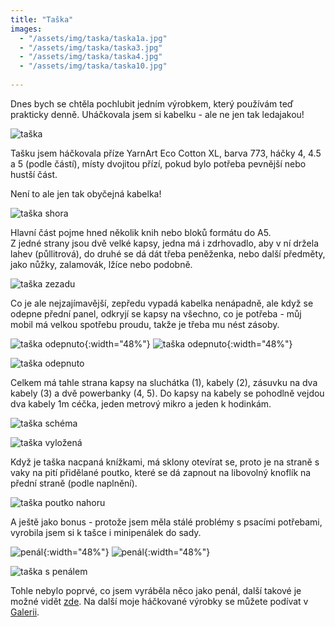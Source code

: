 ```yaml
---
title: "Taška"
images:
  - "/assets/img/taska/taska1a.jpg"
  - "/assets/img/taska/taska3.jpg"
  - "/assets/img/taska/taska4.jpg"
  - "/assets/img/taska/taska10.jpg"
  
---
```


<!--begin_excerpt-->
Dnes bych se chtěla pochlubit jedním výrobkem, který používám teď prakticky denně. Uháčkovala jsem si kabelku - ale ne jen tak ledajakou!
<!--end_excerpt-->

![taška](/assets/img/taska/taska1.jpg)

Tašku jsem háčkovala příze YarnArt Eco Cotton XL, barva 773, háčky 4, 4.5 a 5 (podle částí), místy dvojitou přízí, pokud bylo potřeba pevnější nebo hustší část. 

Není to ale jen tak obyčejná kabelka!  

![taška shora](/assets/img/taska/taska2.jpg)

Hlavní část pojme hned několik knih nebo bloků formátu do A5.  
Z jedné strany jsou dvě velké kapsy, jedna má i zdrhovadlo, aby v ní držela lahev (půllitrová), do druhé se dá dát třeba peněženka, nebo další předměty, jako nůžky, zalamovák, lžíce nebo podobně. 

![taška zezadu](/assets/img/taska/taska3.jpg)

Co je ale nejzajímavější, zepředu vypadá kabelka nenápadně, ale když se odepne přední panel, odkryjí se kapsy na všechno, co je potřeba - můj mobil má velkou spotřebu proudu, takže je třeba mu nést zásoby. 

![taška odepnuto](/assets/img/taska/taska4a.jpg){:width="48%"} ![taška odepnuto](/assets/img/taska/taska4b.jpg){:width="48%"} 

![taška odepnuto](/assets/img/taska/taska4.jpg)

Celkem má tahle strana kapsy na sluchátka (1), kabely (2), zásuvku na dva kabely (3) a dvě powerbanky (4, 5). Do kapsy na kabely se pohodlně vejdou dva kabely 1m céčka, jeden metrový mikro a jeden k hodinkám. 

![taška schéma](/assets/img/taska/taska5.jpg)

![taška vyložená](/assets/img/taska/taska5a.jpg)

Když je taška nacpaná knížkami, má sklony otevírat se, proto je na straně s vaky na pití přidělané poutko, které se dá zapnout na libovolný knoflík na přední straně (podle naplnění). 

![taška poutko nahoru](/assets/img/taska/taska6.jpg)

A ještě jako bonus - protože jsem měla stálé problémy s psacími potřebami, vyrobila jsem si k tašce i minipenálek do sady. 

![penál](/assets/img/taska/taska8.jpg){:width="48%"} ![penál](/assets/img/taska/taska9.jpg){:width="48%"}  

![taška s penálem](/assets/img/taska/taska10.jpg) 

Tohle nebylo poprvé, co jsem vyráběla něco jako penál, další takové je možné vidět [zde](https://matcha1309.github.io/Penaly/). Na další moje háčkované výrobky se můžete podívat v [Galerii](https://matcha1309.github.io/galerie/).